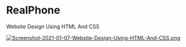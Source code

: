# RealPhone
Website Design Using HTML And CSS

[![Screenshot-2021-01-07-Website-Design-Using-HTML-And-CSS.png](https://i.postimg.cc/rwZjDh3N/Screenshot-2021-01-07-Website-Design-Using-HTML-And-CSS.png)](https://postimg.cc/XrFdhgVr)
